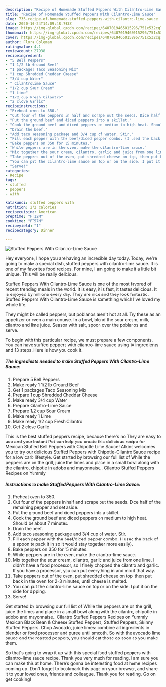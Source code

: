 ```yaml
---
description: "Recipe of Homemade Stuffed Peppers With Cilantro-Lime Sauce"
title: "Recipe of Homemade Stuffed Peppers With Cilantro-Lime Sauce"
slug: 735-recipe-of-homemade-stuffed-peppers-with-cilantro-lime-sauce
date: 2020-10-24T14:09:48.793Z
image: https://img-global.cpcdn.com/recipes/6407019465015296/751x532cq70/stuffed-peppers-with-cilantro-lime-sauce-recipe-main-photo.jpg
thumbnail: https://img-global.cpcdn.com/recipes/6407019465015296/751x532cq70/stuffed-peppers-with-cilantro-lime-sauce-recipe-main-photo.jpg
cover: https://img-global.cpcdn.com/recipes/6407019465015296/751x532cq70/stuffed-peppers-with-cilantro-lime-sauce-recipe-main-photo.jpg
author: Flora Coleman
ratingvalue: 4.1
reviewcount: 27938
recipeingredient:
- "5 Bell Peppers"
- "1 1/2 lb Ground Beef"
- "1 packages Taco Seasoning Mix"
- "1 cup Shredded Cheddar Cheese"
- "3/4 cup Water"
- " CilantroLime Sauce"
- "1/2 cup Sour Cream"
- "1 Lime"
- "1/2 cup Fresh Cilantro"
- "2 clove Garlic"
recipeinstructions:
- "Preheat oven to 350."
- "Cut four of the peppers in half and scrape out the seeds. Dice half of the remaining pepper and set aside."
- "Put the ground beef and diced peppers into a skillet."
- "Cook the ground beef and diced peppers on medium to high heat. Should be about 7 minutes."
- "Drain the beef."
- "Add taco seasoning package and 3/4 cup of water. Stir."
- "Fill each pepper with the beef/diced pepper combo. (I used the back of a spoon to pack it in so it would stay together more easily)."
- "Bake peppers on 350 for 15 minutes."
- "While peppers are in the oven, make the cilantro-lime sauce."
- "Mix together the sour cream, cilantro, garlic and juice from one lime. I didn&#39;t have a food processor, so I finely chopped the cilantro and garlic. If you have a processor, you can put everything in and mix it that way."
- "Take peppers out of the oven, put shredded cheese on top, then put back in the oven for 2-3 minutes, until cheese is melted."
- "You can put the cilantro-lime sauce on top or on the side. I put it on the side for dipping."
- "Serve!"
categories:
- Recipe
tags:
- stuffed
- peppers
- with

katakunci: stuffed peppers with 
nutrition: 272 calories
recipecuisine: American
preptime: "PT12M"
cooktime: "PT57M"
recipeyield: "1"
recipecategory: Dinner

---
```



![Stuffed Peppers With Cilantro-Lime Sauce](https://img-global.cpcdn.com/recipes/6407019465015296/751x532cq70/stuffed-peppers-with-cilantro-lime-sauce-recipe-main-photo.jpg)

Hey everyone, I hope you are having an incredible day today. Today, we're going to make a special dish, stuffed peppers with cilantro-lime sauce. It is one of my favorites food recipes. For mine, I am going to make it a little bit unique. This will be really delicious.

Stuffed Peppers With Cilantro-Lime Sauce is one of the most favored of recent trending meals in the world. It is easy, it is fast, it tastes delicious. It is enjoyed by millions every day. They are nice and they look fantastic. Stuffed Peppers With Cilantro-Lime Sauce is something which I've loved my whole life.

They might be called peppers, but poblanos aren&#39;t hot at all. Try these as an appetizer or even a main course. In a bowl, blend the sour cream, milk, cilantro and lime juice. Season with salt, spoon over the poblanos and serve.


To begin with this particular recipe, we must prepare a few components. You can have stuffed peppers with cilantro-lime sauce using 10 ingredients and 13 steps. Here is how you cook it.

<!--inarticleads1-->

##### The ingredients needed to make Stuffed Peppers With Cilantro-Lime Sauce:

1. Prepare 5 Bell Peppers
1. Make ready 1 1/2 lb Ground Beef
1. Get 1 packages Taco Seasoning Mix
1. Prepare 1 cup Shredded Cheddar Cheese
1. Make ready 3/4 cup Water
1. Prepare  Cilantro-Lime Sauce
1. Prepare 1/2 cup Sour Cream
1. Make ready 1 Lime
1. Make ready 1/2 cup Fresh Cilantro
1. Get 2 clove Garlic


This is the best stuffed peppers recipe, because there&#39;s no They are easy to use and your Instant Pot can help you create this delicious recipe for Mexican Stuffed Bell Peppers with Chipotle Lime Sauce! Atkins welcomes you to try our delicious Stuffed Peppers with Chipotle-Cilantro Sauce recipe for a low carb lifestyle. Get started by browsing our full list of While the peppers are on the grill, juice the limes and place in a small bowl along with the cilantro, chipotle in adobo and mayonnaise.. Cilantro Stuffed Peppers Recipes on Yummly 

<!--inarticleads2-->

##### Instructions to make Stuffed Peppers With Cilantro-Lime Sauce:

1. Preheat oven to 350.
1. Cut four of the peppers in half and scrape out the seeds. Dice half of the remaining pepper and set aside.
1. Put the ground beef and diced peppers into a skillet.
1. Cook the ground beef and diced peppers on medium to high heat. Should be about 7 minutes.
1. Drain the beef.
1. Add taco seasoning package and 3/4 cup of water. Stir.
1. Fill each pepper with the beef/diced pepper combo. (I used the back of a spoon to pack it in so it would stay together more easily).
1. Bake peppers on 350 for 15 minutes.
1. While peppers are in the oven, make the cilantro-lime sauce.
1. Mix together the sour cream, cilantro, garlic and juice from one lime. I didn&#39;t have a food processor, so I finely chopped the cilantro and garlic. If you have a processor, you can put everything in and mix it that way.
1. Take peppers out of the oven, put shredded cheese on top, then put back in the oven for 2-3 minutes, until cheese is melted.
1. You can put the cilantro-lime sauce on top or on the side. I put it on the side for dipping.
1. Serve!


Get started by browsing our full list of While the peppers are on the grill, juice the limes and place in a small bowl along with the cilantro, chipotle in adobo and mayonnaise.. Cilantro Stuffed Peppers Recipes on Yummly Mexican Black Bean &amp; Cheese Stuffed Peppers, Stuffed Peppers, Skinny Stuffed Peppers. Chop Avocado, juice limes: combine all ingredients in blender or food processor and puree until smooth. So with the avocado lime sauce and the roasted peppers, you should eat those as soon as you make them. 

So that's going to wrap it up with this special food stuffed peppers with cilantro-lime sauce recipe. Thank you very much for reading. I am sure you can make this at home. There's gonna be interesting food at home recipes coming up. Don't forget to bookmark this page on your browser, and share it to your loved ones, friends and colleague. Thank you for reading. Go on get cooking!
